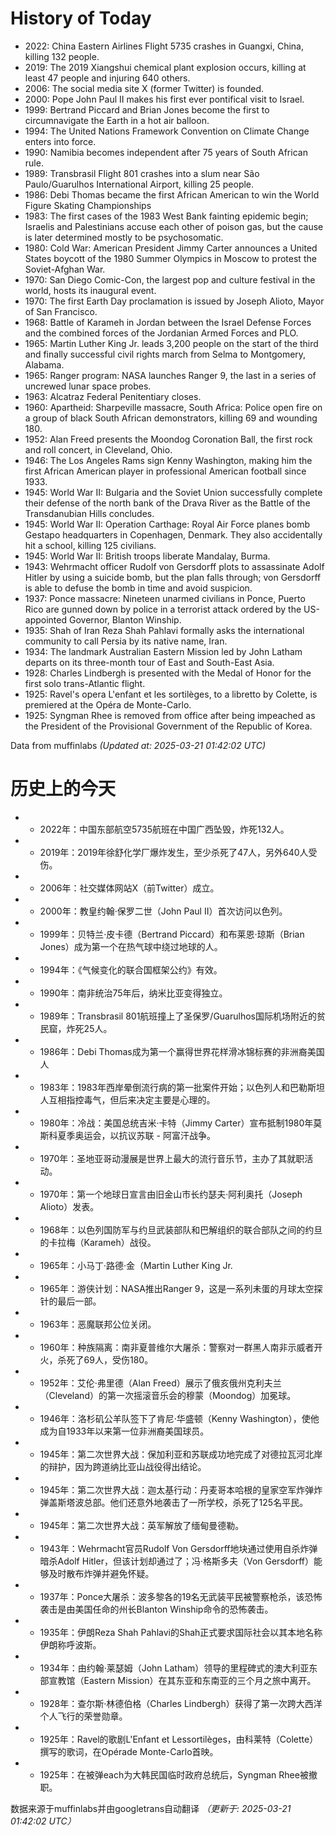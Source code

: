 # History of Today 

- 2022: China Eastern Airlines Flight 5735 crashes in Guangxi, China, killing 132 people.
- 2019: The 2019 Xiangshui chemical plant explosion occurs, killing at least 47 people and injuring 640 others.
- 2006: The social media site X (former Twitter) is founded.
- 2000: Pope John Paul II makes his first ever pontifical visit to Israel.
- 1999: Bertrand Piccard and Brian Jones become the first to circumnavigate the Earth in a hot air balloon.
- 1994: The United Nations Framework Convention on Climate Change enters into force.
- 1990: Namibia becomes independent after 75 years of South African rule.
- 1989: Transbrasil Flight 801 crashes into a slum near São Paulo/Guarulhos International Airport, killing 25 people.
- 1986: Debi Thomas became the first African American to win the World Figure Skating Championships
- 1983: The first cases of the 1983 West Bank fainting epidemic begin; Israelis and Palestinians accuse each other of poison gas, but the cause is later determined mostly to be psychosomatic.
- 1980: Cold War: American President Jimmy Carter announces a United States boycott of the 1980 Summer Olympics in Moscow to protest the Soviet-Afghan War.
- 1970: San Diego Comic-Con, the largest pop and culture festival in the world, hosts its inaugural event.
- 1970: The first Earth Day proclamation is issued by Joseph Alioto, Mayor of San Francisco.
- 1968: Battle of Karameh in Jordan between the Israel Defense Forces and the combined forces of the Jordanian Armed Forces and PLO.
- 1965: Martin Luther King Jr. leads 3,200 people on the start of the third and finally successful civil rights march from Selma to Montgomery, Alabama.
- 1965: Ranger program: NASA launches Ranger 9, the last in a series of uncrewed lunar space probes.
- 1963: Alcatraz Federal Penitentiary closes.
- 1960: Apartheid: Sharpeville massacre, South Africa: Police open fire on a group of black South African demonstrators, killing 69 and wounding 180.
- 1952: Alan Freed presents the Moondog Coronation Ball, the first rock and roll concert, in Cleveland, Ohio.
- 1946: The Los Angeles Rams sign Kenny Washington, making him the first African American player in professional American football since 1933.
- 1945: World War II: Bulgaria and the Soviet Union successfully complete their defense of the north bank of the Drava River as the Battle of the Transdanubian Hills concludes.
- 1945: World War II: Operation Carthage: Royal Air Force planes bomb Gestapo headquarters in Copenhagen, Denmark. They also accidentally hit a school, killing 125 civilians.
- 1945: World War II: British troops liberate Mandalay, Burma.
- 1943: Wehrmacht officer Rudolf von Gersdorff plots to assassinate Adolf Hitler by using a suicide bomb, but the plan falls through; von Gersdorff is able to defuse the bomb in time and avoid suspicion.
- 1937: Ponce massacre: Nineteen unarmed civilians in Ponce, Puerto Rico are gunned down by police in a terrorist attack ordered by the US-appointed Governor, Blanton Winship.
- 1935: Shah of Iran Reza Shah Pahlavi formally asks the international community to call Persia by its native name, Iran.
- 1934: The landmark Australian Eastern Mission led by John Latham departs on its three-month tour of East and South-East Asia.
- 1928: Charles Lindbergh is presented with the Medal of Honor for the first solo trans-Atlantic flight.
- 1925: Ravel's opera L'enfant et les sortilèges, to a libretto by Colette, is premiered at the Opéra de Monte-Carlo.
- 1925: Syngman Rhee is removed from office after being impeached as the President of the Provisional Government of the Republic of Korea.

Data from muffinlabs
*(Updated at: 2025-03-21 01:42:02 UTC)*

# 历史上的今天 

- -  2022年：中国东部航空5735航班在中国广西坠毁，炸死132人。
- -  2019年：2019年徐舒化学厂爆炸发生，至少杀死了47人，另外640人受伤。
- -  2006年：社交媒体网站X（前Twitter）成立。
- -  2000年：教皇约翰·保罗二世（John Paul II）首次访问以色列。
- -  1999年：贝特兰·皮卡德（Bertrand Piccard）和布莱恩·琼斯（Brian Jones）成为第一个在热气球中绕过地球的人。
- -  1994年：《气候变化的联合国框架公约》有效。
- -  1990年：南非统治75年后，纳米比亚变得独立。
- -  1989年：Transbrasil 801航班撞上了圣保罗/Guarulhos国际机场附近的贫民窟，炸死25人。
- -  1986年：Debi Thomas成为第一个赢得世界花样滑冰锦标赛的非洲裔美国人
- -  1983年：1983年西岸晕倒流行病的第一批案件开始；以色列人和巴勒斯坦人互相指控毒气，但后来决定主要是心理的。
- -  1980年：冷战：美国总统吉米·卡特（Jimmy Carter）宣布抵制1980年莫斯科夏季奥运会，以抗议苏联 - 阿富汗战争。
- -  1970年：圣地亚哥动漫展是世界上最大的流行音乐节，主办了其就职活动。
- -  1970年：第一个地球日宣言由旧金山市长约瑟夫·阿利奥托（Joseph Alioto）发表。
- -  1968年：以色列国防军与约旦武装部队和巴解组织的联合部队之间的约旦的卡拉梅（Karameh）战役。
- -  1965年：小马丁·路德·金（Martin Luther King Jr.
- -  1965年：游侠计划：NASA推出Ranger 9，这是一系列未蛋的月球太空探针的最后一部。
- -  1963年：恶魔联邦公位关闭。
- -  1960年：种族隔离：南非夏普维尔大屠杀：警察对一群黑人南非示威者开火，杀死了69人，受伤180。
- -  1952年：艾伦·弗里德（Alan Freed）展示了俄亥俄州克利夫兰（Cleveland）的第一次摇滚音乐会的穆蒙（Moondog）加冕球。
- -  1946年：洛杉矶公羊队签下了肯尼·华盛顿（Kenny Washington），使他成为自1933年以来第一位非洲裔美国球员。
- -  1945年：第二次世界大战：保加利亚和苏联成功地完成了对德拉瓦河北岸的辩护，因为跨道纳比亚山战役得出结论。
- -  1945年：第二次世界大战：迦太基行动：丹麦哥本哈根的皇家空军炸弹炸弹盖斯塔波总部。他们还意外地袭击了一所学校，杀死了125名平民。
- -  1945年：第二次世界大战：英军解放了缅甸曼德勒。
- -  1943年：Wehrmacht官员Rudolf Von Gersdorff地块通过使用自杀炸弹暗杀Adolf Hitler，但该计划却通过了；冯·格斯多夫（Von Gersdorff）能够及时散布炸弹并避免怀疑。
- -  1937年：Ponce大屠杀：波多黎各的19名无武装平民被警察枪杀，该恐怖袭击是由美国任命的州长Blanton Winship命令的恐怖袭击。
- -  1935年：伊朗Reza Shah Pahlavi的Shah正式要求国际社会以其本地名称伊朗称呼波斯。
- -  1934年：由约翰·莱瑟姆（John Latham）领导的里程碑式的澳大利亚东部宣教馆（Eastern Mission）在其东亚和东南亚的三个月之旅中离开。
- -  1928年：查尔斯·林德伯格（Charles Lindbergh）获得了第一次跨大西洋个人飞行的荣誉勋章。
- -  1925年：Ravel的歌剧L'Enfant et Lessortilèges，由科莱特（Colette）撰写的歌词，在Opérade Monte-Carlo首映。
- -  1925年：在被弹each为大韩民国临时政府总统后，Syngman Rhee被撤职。

数据来源于muffinlabs并由googletrans自动翻译
*（更新于: 2025-03-21 01:42:02 UTC）*
